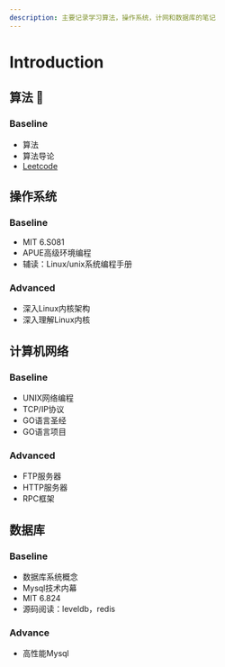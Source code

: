 ```yaml
---
description: 主要记录学习算法，操作系统，计网和数据库的笔记
---
```


# Introduction

## 算法 👾 

### Baseline

* 算法
* 算法导论
* [Leetcode](suan-fa/leetcode.md)

## 操作系统

### Baseline

* MIT 6.S081
* APUE高级环境编程
* 辅读：Linux/unix系统编程手册

### Advanced

* 深入Linux内核架构
* 深入理解Linux内核

## 计算机网络

### Baseline

* UNIX网络编程
* TCP/IP协议
* GO语言圣经
* GO语言项目

### Advanced

* FTP服务器
* HTTP服务器
* RPC框架

## 数据库

### Baseline

* 数据库系统概念
* Mysql技术内幕
* MIT 6.824
* 源码阅读：leveldb，redis

### Advance

* 高性能Mysql

